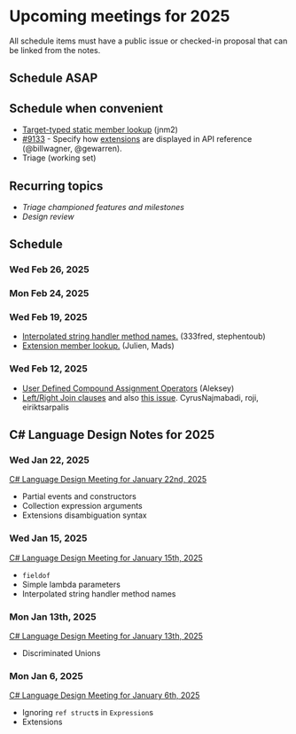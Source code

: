# Upcoming meetings for 2025

All schedule items must have a public issue or checked-in proposal that can be linked from the notes.

## Schedule ASAP

## Schedule when convenient

- [Target-typed static member lookup](https://github.com/dotnet/csharplang/blob/main/proposals/target-typed-static-member-lookup.md) (jnm2)
- [#9133](https://github.com/dotnet/csharplang/pull/9133) - Specify how [extensions](../../proposals/extensions.md) are displayed in API reference (@billwagner, @gewarren).
- Triage (working set)

## Recurring topics

- *Triage championed features and milestones*
- *Design review*

## Schedule

### Wed Feb 26, 2025

### Mon Feb 24, 2025

### Wed Feb 19, 2025

- [Interpolated string handler method names.](https://github.com/dotnet/csharplang/blob/a970d01597886d84d7498e1b6a9d8e8e8ebf02c1/proposals/interpolated-string-handler-method-names.md) (333fred, stephentoub)
- [Extension member lookup.](https://github.com/dotnet/csharplang/blob/main/meetings/working-groups/extensions/extensions-lookup.md) (Julien, Mads)

### Wed Feb 12, 2025

- [User Defined Compound Assignment Operators](https://github.com/dotnet/csharplang/blob/main/proposals/user-defined-compound-assignment.md) (Aleksey)
- [Left/Right Join clauses](https://github.com/dotnet/csharplang/blob/main/proposals/left-right-join-in-query-expressions.md) and also [this issue](https://github.com/dotnet/csharplang/issues/8947).  CyrusNajmabadi, roji, eiriktsarpalis

## C# Language Design Notes for 2025

### Wed Jan 22, 2025

[C# Language Design Meeting for January 22nd, 2025](https://github.com/dotnet/csharplang/blob/main/meetings/2025/LDM-2025-01-22.md)

- Partial events and constructors
- Collection expression arguments
- Extensions disambiguation syntax

### Wed Jan 15, 2025

[C# Language Design Meeting for January 15th, 2025](https://github.com/dotnet/csharplang/blob/main/meetings/2025/LDM-2025-01-15.md)

- `fieldof`
- Simple lambda parameters
- Interpolated string handler method names

### Mon Jan 13th, 2025

[C# Language Design Meeting for January 13th, 2025](https://github.com/dotnet/csharplang/blob/main/meetings/2025/LDM-2025-01-13.md)

- Discriminated Unions

### Mon Jan 6, 2025

[C# Language Design Meeting for January 6th, 2025](https://github.com/dotnet/csharplang/blob/main/meetings/2025/LDM-2025-01-06.md)

- Ignoring `ref struct`s in `Expression`s
- Extensions
